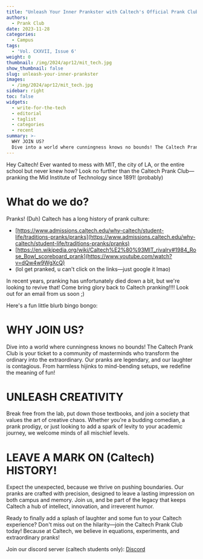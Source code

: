```yaml
---
title: "Unleash Your Inner Prankster with Caltech's Official Prank Club!"
authors:
  - Prank Club
date: 2023-11-28
categories:
  - Campus
tags:
  - 'Vol. CXXVII, Issue 6'
weight: 0
thumbnail: /img/2024/apr12/mit_tech.jpg
show_thumbnail: false
slug: unleash-your-inner-prankster
images:
  - /img/2024/apr12/mit_tech.jpg
sidebar: right
toc: false
widgets:
  - write-for-the-tech
  - editorial
  - taglist
  - categories
  - recent
summary: >-
  WHY JOIN US?
  Dive into a world where cunningness knows no bounds! The Caltech Prank Club is your ticket to a community of masterminds who transform the ordinary into the extraordinary. Our pranks are legendary, and our laughter is contagious. From harmless hijinks to mind-bending setups, we redefine the meaning of fun!
---
```


Hey Caltech! Ever wanted to mess with MIT, the city of LA, or the entire school but never knew how? Look no further than the Caltech Prank Club—pranking the Mid Institute of Technology since 1891! (probably)

What do we do?
===
Pranks! (Duh) Caltech has a long history of prank culture:

* [https://www.admissions.caltech.edu/why-caltech/student-life/traditions-pranks/pranks](https://www.admissions.caltech.edu/why-caltech/student-life/traditions-pranks/pranks)
* [https://en.wikipedia.org/wiki/Caltech%E2%80%93MIT_rivalry#1984_Rose_Bowl_scoreboard_prank](https://www.youtube.com/watch?v=dQw4w9WgXcQ)
* (lol get pranked, u can't click on the links—just google it lmao)

In recent years, pranking has unfortunately died down a bit, but we're looking to revive that! Come bring glory back to Caltech pranking!!!! Look out for an email from us soon ;)

Here's a fun little blurb bingo bongo:

WHY JOIN US?
===
Dive into a world where cunningness knows no bounds! The Caltech Prank Club is your ticket to a community of masterminds who transform the ordinary into the extraordinary. Our pranks are legendary, and our laughter is contagious. From harmless hijinks to mind-bending setups, we redefine the meaning of fun!

UNLEASH CREATIVITY
===
Break free from the lab, put down those textbooks, and join a society that values the art of creative chaos. Whether you're a budding comedian, a prank prodigy, or just looking to add a spark of levity to your academic journey, we welcome minds of all mischief levels.

LEAVE A MARK ON (Caltech) HISTORY!
===
Expect the unexpected, because we thrive on pushing boundaries. Our pranks are crafted with precision, designed to leave a lasting impression on both campus and memory. Join us, and be part of the legacy that keeps Caltech a hub of intellect, innovation, and irreverent humor.

Ready to finally add a splash of laughter and some fun to your Caltech experience? Don't miss out on the hilarity—join the Caltech Prank Club today! Because at Caltech, we believe in equations, experiments, and extraordinary pranks!

Join our discord server (caltech students only): [Discord](https://discord.gg/zzDRsMk4jH)